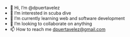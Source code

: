- 👋 Hi, I’m @dpuertavelez
- 👀 I’m interested in scuba dive
- 🌱 I’m currently learning web and software development
- 💞️ I’m looking to collaborate on anything
- 📫 How to reach me dpuertavelez@gmail.com

<!---
dpuertavelez/dpuertavelez is a ✨ special ✨ repository because its `README.md` (this file) appears on your GitHub profile.
You can click the Preview link to take a look at your changes.
--->
